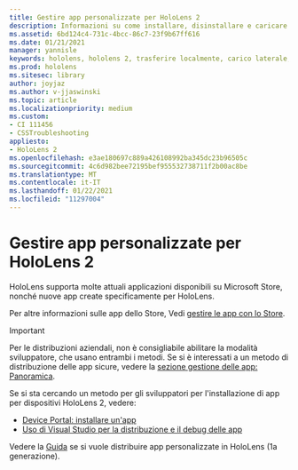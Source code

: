 ```yaml
---
title: Gestire app personalizzate per HoloLens 2
description: Informazioni su come installare, disinstallare e caricare le app olografiche personalizzate nei dispositivi HoloLens 2 con Device Portal e Visual Studio.
ms.assetid: 6bd124c4-731c-4bcc-86c7-23f9b67ff616
ms.date: 01/21/2021
manager: yannisle
keywords: hololens, hololens 2, trasferire localmente, carico laterale, carico laterale, Store, UWP, app, install
ms.prod: hololens
ms.sitesec: library
author: joyjaz
ms.author: v-jjaswinski
ms.topic: article
ms.localizationpriority: medium
ms.custom:
- CI 111456
- CSSTroubleshooting
appliesto:
- HoloLens 2
ms.openlocfilehash: e3ae180697c889a426108992ba345dc23b96505c
ms.sourcegitcommit: 4c6d982bee72195bef955532738711f2b00ac8be
ms.translationtype: MT
ms.contentlocale: it-IT
ms.lasthandoff: 01/22/2021
ms.locfileid: "11297004"
---
```

# Gestire app personalizzate per HoloLens 2

HoloLens supporta molte attuali applicazioni disponibili su Microsoft Store, nonché nuove app create specificamente per HoloLens. 

Per altre informazioni sulle app dello Store, Vedi [gestire le app con lo Store](holographic-store-apps.md).

> [!IMPORTANT]
> Per le distribuzioni aziendali, non è consigliabile abilitare la modalità sviluppatore, che usano entrambi i metodi. Se si è interessati a un metodo di distribuzione delle app sicure, vedere la [sezione gestione delle app: Panoramica](app-deploy-overview.md).

Se si sta cercando un metodo per gli sviluppatori per l'installazione di app per dispositivi HoloLens 2, vedere:
- [Device Portal: installare un'app](https://docs.microsoft.com/windows/mixed-reality/develop/platform-capabilities-and-apis/using-the-windows-device-portal#installing-an-app)
- [Uso di Visual Studio per la distribuzione e il debug delle app](https://docs.microsoft.com/windows/mixed-reality/develop/platform-capabilities-and-apis/using-visual-studio)

Vedere la [Guida](holographic-custom-apps.md) se si vuole distribuire app personalizzate in HoloLens (1a generazione).